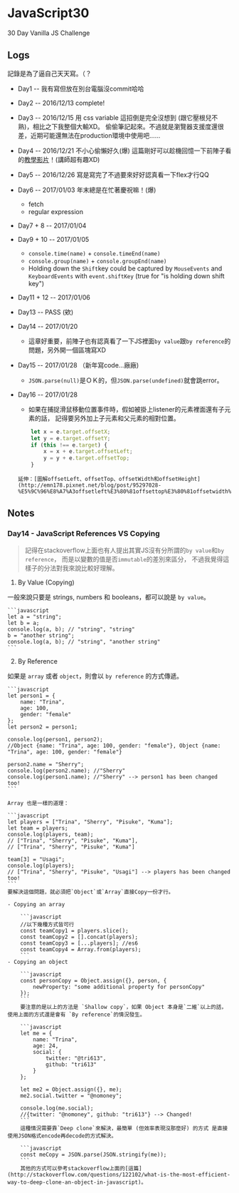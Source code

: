 # JavaScript30
30 Day Vanilla JS Challenge

## Logs
記錄是為了逼自己天天寫。（？

- Day1 -- 我有寫但放在別台電腦沒commit哈哈
- Day2 -- 2016/12/13 complete!
- Day3 -- 2016/12/15
	用 css variable 這招倒是完全沒想到 (跟它壓根兒不熟)，相比之下我整個大輸XD。
	偷偷筆記起來。不過就是瀏覽器支援度還很差，近期可能還無法在production環境中使用吧……
- Day4 -- 2016/12/21
	不小心偷懶好久(爆)
	這篇剛好可以趁機回憶一下前陣子看的[教學影片](https://www.youtube.com/playlist?list=PL0zVEGEvSaeEd9hlmCXrk5yUyqUag-n84)！(講師超有趣XD)
- Day5 -- 2016/12/26
	寫是寫完了不過要來好好認真看一下flex才行QQ
- Day6 -- 2017/01/03
	年末總是在忙著慶祝嘛！(爆)
	- fetch
	- regular expression
- Day7 + 8 -- 2017/01/04
- Day9 + 10 -- 2017/01/05
	- `console.time(name)` + `console.timeEnd(name)`
	- `console.group(name)` + `console.groupEnd(name)`
	-  Holding down the `Shift`key could be captured by `MouseEvents` and `KeyboardEvents` with `event.shiftKey` (true for "is holding down shift key")
- Day11 + 12 -- 2017/01/06
- Day13 -- PASS (欸)
- Day14 -- 2017/01/20
	- 這章好重要，前陣子也有認真看了一下JS裡面`by value`跟`by reference`的問題，另外開一個區塊寫XD
- Day15 -- 2017/01/28 （新年寫code...廠廠)
	- `JSON.parse(null)`是ＯＫ的，但`JSON.parse(undefined)`就會跳error。
- Day16 -- 2017/01/28
	- 如果在捕捉滑鼠移動位置事件時，假如被掛上listener的元素裡面還有子元素的話，
	  記得要另外加上子元素和父元素的相對位置。
	
	```javascript
		let x = e.target.offsetX;
		let y = e.target.offsetY;
		if (this !== e.target) {
			x = x + e.target.offsetLeft;
			y = y + e.target.offsetTop;
		}
	```
	
	  延伸：[圖解offsetLeft、offsetTop、offsetWidth和offsetHeight](http://emn178.pixnet.net/blog/post/95297028-%E5%9C%96%E8%A7%A3offsetleft%E3%80%81offsettop%E3%80%81offsetwidth%E5%92%8Coffsetheight)


## Notes
### Day14 - JavaScript References VS Copying

> 記得在stackoverflow上面也有人提出其實JS沒有分所謂的`by value`和`by reference`，
> 而是以變數的值是否`immutable`的差別來區分，
> 不過我覺得這樣子的分法對我來說比較好理解。

1. By Value (Copying)

  一般來說只要是 strings, numbers 和 booleans，都可以說是 `by value`。

	```javascript
	let a = "string";
	let b = a;
	console.log(a, b); // "string", "string"
	b = "another string";
	console.log(a, b); // "string", "another string"
	```

2. By Reference

  如果是 `array` 或者 `object`，則會以 `by reference` 的方式傳遞。

	```javascript
	let person1 = {
		name: "Trina",
		age: 100,
		gender: "female"
	};
	let person2 = person1;

	console.log(person1, person2);
	//Object {name: "Trina", age: 100, gender: "female"}, Object {name: "Trina", age: 100, gender: "female"}

	person2.name = "Sherry";
	console.log(person2.name); //"Sherry"
	console.log(person1.name); //"Sherry" --> person1 has been changed too!
	```

	Array 也是一樣的道理：

	```javascript
	let players = ["Trina", "Sherry", "Pisuke", "Kuma"];
	let team = players;
	console.log(players, team);
	// ["Trina", "Sherry", "Pisuke", "Kuma"],
	// ["Trina", "Sherry", "Pisuke", "Kuma"]

	team[3] = "Usagi";
	console.log(players);
	// ["Trina", "Sherry", "Pisuke", "Usagi"] --> players has been changed too!
	```
	要解決這個問題，就必須把`Object`或`Array`直接Copy一份才行。

	- Copying an array

		```javascript
		//以下幾種方式皆可行
		const teamCopy1 = players.slice();
		const teamCopy2 = [].concat(players);
		const teamCopy3 = [...players]; //es6
		const teamCopy4 = Array.from(players);
		```
	- Copying an object

		```javascript
		const personCopy = Object.assign({}, person, {
			newProperty: "some additional property for personCopy"
		});
		```
		要注意的是以上的方法是 `Shallow copy`，如果 Object 本身是`二維`以上的話，使用上面的方式還是會有 `By reference`的情況發生。

		```javascript
		let me = {
			name: "Trina",
			age: 24,
			social: {
				twitter: "@tri613",
				github: "tri613"
			}
		};

		let me2 = Object.assign({}, me);
		me2.social.twitter = "@nomoney";

		console.log(me.social);
		//{twitter: "@nomoney", github: "tri613"} --> Changed!
		```
		這種情況需要靠`Deep clone`來解決，最簡單 (但效率表現沒那麼好) 的方式 是直接使用JSON格式encode再decode的方式解決。

		```javascript
		const meCopy = JSON.parse(JSON.stringify(me));
		```
		其他的方式可以參考stackoverflow上面的[這篇](http://stackoverflow.com/questions/122102/what-is-the-most-efficient-way-to-deep-clone-an-object-in-javascript)。
